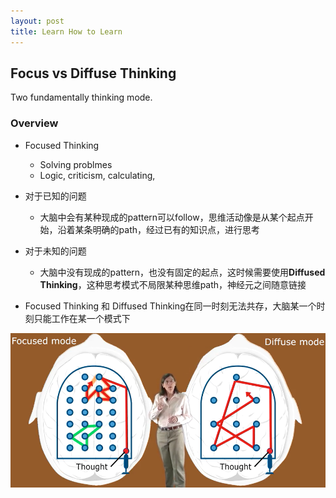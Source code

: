```yaml
---
layout: post
title: Learn How to Learn
---
```


## Focus vs Diffuse Thinking

Two fundamentally thinking mode.

### Overview

- Focused Thinking
	- Solving problmes
	- Logic, criticism, calculating, 
- 对于已知的问题
	- 大脑中会有某种现成的pattern可以follow，思维活动像是从某个起点开始，沿着某条明确的path，经过已有的知识点，进行思考
- 对于未知的问题
	- 大脑中没有现成的pattern，也没有固定的起点，这时候需要使用**Diffused Thinking**，这种思考模式不局限某种思维path，神经元之间随意链接

- Focused Thinking 和 Diffused Thinking在同一时刻无法共存，大脑某一个时刻只能工作在某一个模式下

![](/assets/images/2016/11/learning-overview-1.png)